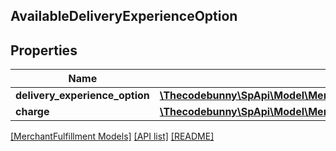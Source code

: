 ## AvailableDeliveryExperienceOption

## Properties

Name | Type | Description | Notes
------------ | ------------- | ------------- | -------------
**delivery_experience_option** | [**\Thecodebunny\SpApi\Model\MerchantFulfillment\DeliveryExperienceOption**](DeliveryExperienceOption.md) |  |
**charge** | [**\Thecodebunny\SpApi\Model\MerchantFulfillment\CurrencyAmount**](CurrencyAmount.md) |  |

[[MerchantFulfillment Models]](../) [[API list]](../../Api) [[README]](../../../README.md)
